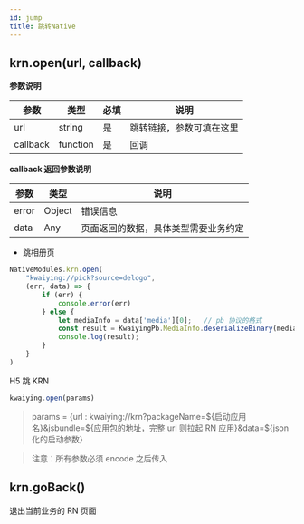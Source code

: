 ```yaml
---
id: jump
title: 跳转Native
---
```



## krn.open(url, callback)

**参数说明**

| 参数 | 类型 | 必填 | 说明
| ---- | ---- | ---- | ---- |
| url | string | 是 | 跳转链接，参数可填在这里 |
| callback | function | 是 | 回调 |


**callback 返回参数说明**

| 参数 | 类型 | 说明 |
| ---- | ---- | ---- |
| error | Object | 错误信息 |
| data | Any | 页面返回的数据，具体类型需要业务约定 |


+ 跳相册页

```js
NativeModules.krn.open(
	"kwaiying://pick?source=delogo",
	(err, data) => {
		if (err) {
			console.error(err)
		} else {
			let mediaInfo = data['media'][0];	// pb 协议的格式
			const result = KwaiyingPb.MediaInfo.deserializeBinary(mediaInfo).toObject();
			console.log(result);	
		}
	}
)
```

H5 跳 KRN

```js
kwaiying.open(params)
```

> params = {url : kwaiying://krn?packageName=${启动应用名}&jsbundle=${应用包的地址，完整 url 则拉起 RN 应用}&data=${json 化的启动参数}

> 注意：所有参数必须 encode 之后传入


## krn.goBack()
退出当前业务的 RN 页面